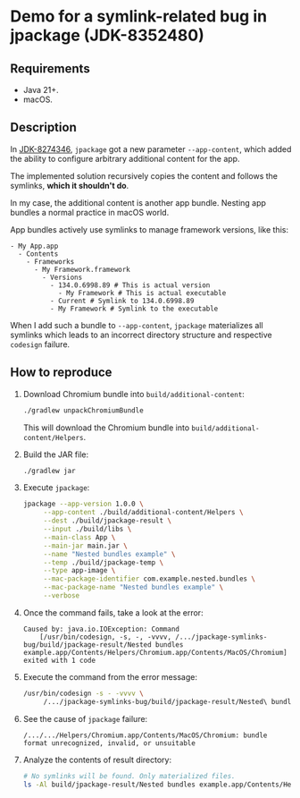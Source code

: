 # Demo for a symlink-related bug in jpackage (JDK-8352480)

## Requirements

* Java 21+.
* macOS.

## Description

In [JDK-8274346](https://bugs.openjdk.org/browse/JDK-8274346), `jpackage` got a new parameter `--app-content`,
which added the ability to configure arbitrary additional content for the app.

The implemented solution recursively copies the content and follows the symlinks,
**which it shouldn't do**.

In my case, the additional content is another app bundle. Nesting app bundles a normal practice in macOS world.

App bundles actively use symlinks to manage framework versions, like this:

```text
- My App.app
  - Contents
    - Frameworks
      - My Framework.framework
        - Versions
          - 134.0.6998.89 # This is actual version
            - My Framework # This is actual executable
          - Current # Symlink to 134.0.6998.89
          - My Framework # Symlink to the executable
```

When I add such a bundle to `--app-content`, `jpackage` materializes all symlinks which
leads to an incorrect directory structure and respective `codesign` failure.

## How to reproduce

1. Download Chromium bundle into `build/additional-content`:

   ```bash
   ./gradlew unpackChromiumBundle
   ```

   This will download the Chromium bundle into `build/additional-content/Helpers`.

2. Build the JAR file:

   ```bash
   ./gradlew jar
   ```
3. Execute `jpackage`:

   ```bash
   jpackage --app-version 1.0.0 \
        --app-content ./build/additional-content/Helpers \
        --dest ./build/jpackage-result \
        --input ./build/libs \
        --main-class App \
        --main-jar main.jar \
        --name "Nested bundles example" \
        --temp ./build/jpackage-temp \
        --type app-image \
        --mac-package-identifier com.example.nested.bundles \
        --mac-package-name "Nested bundles example" \
        --verbose
   ```
4. Once the command fails, take a look at the error:

   ```text
   Caused by: java.io.IOException: Command
       [/usr/bin/codesign, -s, -, -vvvv, /.../jpackage-symlinks-bug/build/jpackage-result/Nested bundles example.app/Contents/Helpers/Chromium.app/Contents/MacOS/Chromium] exited with 1 code
   ```

5. Execute the command from the error message:

   ```bash
   /usr/bin/codesign -s - -vvvv \
        /.../jpackage-symlinks-bug/build/jpackage-result/Nested\ bundles\ example.app/Contents/Helpers/Chromium.app/Contents/MacOS/Chromium
   ```
6. See the cause of `jpackage` failure:

   ```text
   /.../.../Helpers/Chromium.app/Contents/MacOS/Chromium: bundle format unrecognized, invalid, or unsuitable
   ```

7. Analyze the contents of result directory:

   ```bash
   # No symlinks will be found. Only materialized files.
   ls -Al build/jpackage-result/Nested bundles example.app/Contents/Helpers/Chromium.app/Contents/Frameworks/Chromium Framework.framework
   ```
